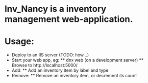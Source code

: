 # Inv_Nancy is a inventory management web-application.

# Usage:

* Deploy to an IIS server (TODO: how...)
* Start your web app, eg:
** dnx web (on a development server)
** Browse to http://localhost:5000/
* Add:
**  Add an inventory item by label and type
* Remove:
**  Remove an inventory item, or decrement its count